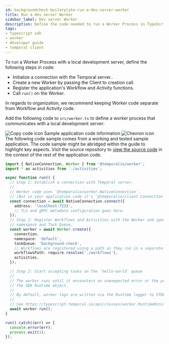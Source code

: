 ```yaml
---
id: backgroundcheck-boilerplate-run-a-dev-server-worker
title: Run a dev server Worker
sidebar_label: Dev server Worker
description: Define the code needed to run a Worker Process in TypeScript that talks to your local dev cluster.
tags:
- typescript sdk
- worker
- developer guide
- temporal client
---
```


<!-- DO NOT EDIT THIS FILE DIRECTLY.
THIS FILE IS GENERATED from https://github.com/temporalio/documentation-samples-typescript/blob/project-setup/backgroundcheck_boilerplate/src/worker.ts. -->

To run a Worker Process with a local development server, define the following steps in code:

- Initialize a connection with the Temporal server..
- Create a new Worker by passing the Client to creation call.
- Register the application's Workflow and Activity functions.
- Call `run()` on the Worker.

In regards to organization, we recommend keeping Worker code separate from Workflow and Activity code.

Add the following code to `src/worker.ts` to define a worker process that communicates with a local development server:

<div class="copycode-notice-container"><div class="copycode-notice"><img data-style="copycode-icon" src="/icons/copycode.png" alt="Copy code icon" /> Sample application code information <img id="i-377a48c0-2a17-41dc-8a0d-bc81667e9fb4" data-event="clickable-copycode-info" data-style="chevron-icon" src="/icons/chevron.png" alt="Chevron icon" /></div><div id="copycode-info-377a48c0-2a17-41dc-8a0d-bc81667e9fb4" class="copycode-info">The following code sample comes from a working and tested sample application. The code sample might be abridged within the guide to highlight key aspects. Visit the source repository to <a href="https://github.com/temporalio/documentation-samples-typescript/blob/project-setup/backgroundcheck_boilerplate/src/worker.ts">view the source code</a> in the context of the rest of the application code.</div></div>

```typescript
import { NativeConnection, Worker } from '@temporalio/worker';
import * as activities from './activities';

async function run() {
  // Step 1: Establish a connection with Temporal server.
  //
  // Worker code uses `@temporalio/worker.NativeConnection`.
  // (But in your application code it's `@temporalio/client.Connection`.)
  const connection = await NativeConnection.connect({
    address: 'localhost:7233',
    // TLS and gRPC metadata configuration goes here.
  });
  // Step 2: Register Workflows and Activities with the Worker and specify your
  // namespace and Task Queue.
  const worker = await Worker.create({
    connection,
    namespace: 'default',
    taskQueue: 'background-check',
    // Workflows are registered using a path as they run in a separate JS context.
    workflowsPath: require.resolve('./workflows'),
    activities,
  });

  // Step 3: Start accepting tasks on the `hello-world` queue
  //
  // The worker runs until it encounters an unexepected error or the process receives a shutdown signal registered on
  // the SDK Runtime object.
  //
  // By default, worker logs are written via the Runtime logger to STDERR at INFO level.
  //
  // See https://typescript.temporal.io/api/classes/worker.Runtime#install to customize these defaults.
  await worker.run();
}

run().catch((err) => {
  console.error(err);
  process.exit(1);
});
```
